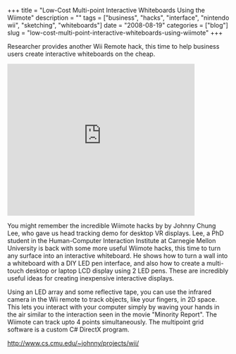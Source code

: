 +++
title = "Low-Cost Multi-point Interactive Whiteboards Using the Wiimote"
description = ""
tags = ["business", "hacks", "interface", "nintendo wii", "sketching", "whiteboards"]
date = "2008-08-19"
categories = ["blog"]
slug = "low-cost-multi-point-interactive-whiteboards-using-wiimote"
+++



  <p class="dek">Researcher provides another Wii Remote hack, this time to help business users create interactive whiteboards on the cheap.</p>
<div class="video">
<object width="425" height="344"><param name="movie" value="http://www.youtube.com/v/5s5EvhHy7eQ&amp;hl=en&amp;fs=1"></param><param name="allowFullScreen" value="true"></param><embed src="http://www.youtube.com/v/5s5EvhHy7eQ&amp;hl=en&amp;fs=1" type="application/x-shockwave-flash" allowfullscreen="true" width="425" height="344"></embed></object></div>
<p>You might remember the incredible Wiimote hacks by by Johnny Chung Lee, who gave us head tracking demo for desktop VR displays. Lee, a PhD student in the Human-Computer Interaction Institute at Carnegie Mellon University is back with some more useful Wiimote hacks, this time to turn any surface into an interactive whiteboard. He shows how to turn a wall into a whiteboard with a DIY LED pen interface, and also how to create a multi-touch desktop or laptop LCD display using 2 LED pens. These are incredibly useful ideas for creating inexpensive interactive displays.</p>
<p>Using an LED array and some reflective tape, you can use the infrared camera in the Wii remote to track objects, like your fingers, in 2D space. This lets you interact with your computer simply by waving your hands in the air similar to the interaction seen in the movie "Minority Report". The Wiimote can track upto 4 points simultaneously. The multipoint grid software is a custom C# DirectX program. </p>
    
  <a href="http://www.cs.cmu.edu/~johnny/projects/wii/">http://www.cs.cmu.edu/~johnny/projects/wii/</a>
